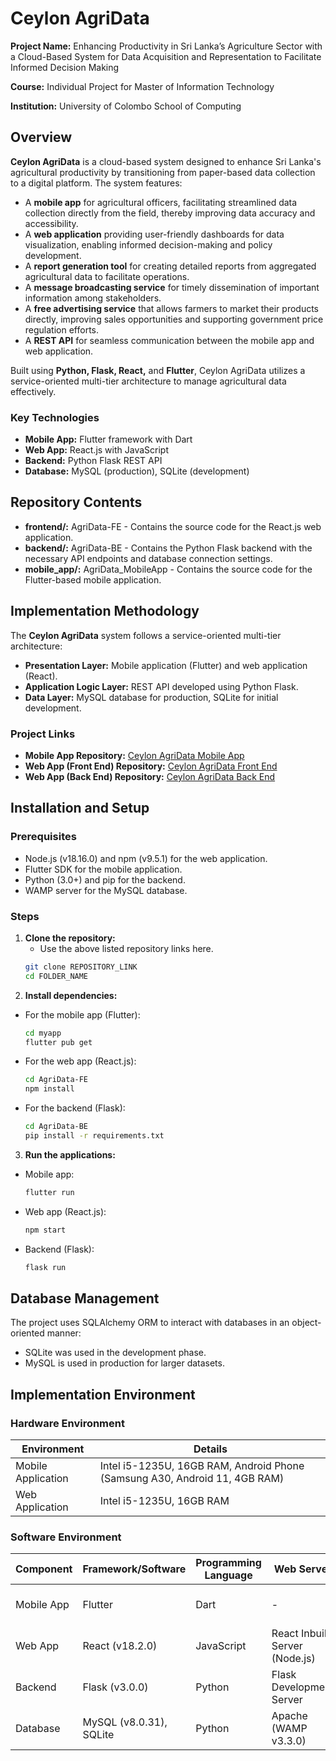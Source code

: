 # Ceylon AgriData

**Project Name:** Enhancing Productivity in Sri Lanka’s Agriculture Sector with a Cloud-Based System for Data Acquisition and Representation to Facilitate Informed Decision Making  

**Course:** Individual Project for Master of Information Technology  

**Institution:** University of Colombo School of Computing  

## Overview

**Ceylon AgriData** is a cloud-based system designed to enhance Sri Lanka's agricultural productivity by transitioning from paper-based data collection to a digital platform. The system features:

- A **mobile app** for agricultural officers, facilitating streamlined data collection directly from the field, thereby improving data accuracy and accessibility.
- A **web application** providing user-friendly dashboards for data visualization, enabling informed decision-making and policy development.
- A **report generation tool** for creating detailed reports from aggregated agricultural data to facilitate operations.
- A **message broadcasting service** for timely dissemination of important information among stakeholders.
- A **free advertising service** that allows farmers to market their products directly, improving sales opportunities and supporting government price regulation efforts.
- A **REST API** for seamless communication between the mobile app and web application.

Built using **Python, Flask, React,** and **Flutter**, Ceylon AgriData utilizes a service-oriented multi-tier architecture to manage agricultural data effectively.

### Key Technologies
- **Mobile App:** Flutter framework with Dart
- **Web App:** React.js with JavaScript
- **Backend:** Python Flask REST API
- **Database:** MySQL (production), SQLite (development)

## Repository Contents
- **frontend/:** AgriData-FE - Contains the source code for the React.js web application.
- **backend/:** AgriData-BE - Contains the Python Flask backend with the necessary API endpoints and database connection settings.
- **mobile_app/:** AgriData_MobileApp - Contains the source code for the Flutter-based mobile application.

## Implementation Methodology
The **Ceylon AgriData** system follows a service-oriented multi-tier architecture:
- **Presentation Layer:** Mobile application (Flutter) and web application (React).
- **Application Logic Layer:** REST API developed using Python Flask.
- **Data Layer:** MySQL database for production, SQLite for initial development.

### Project Links
- **Mobile App Repository:** [Ceylon AgriData Mobile App](https://github.com/SanduniDR/AgriData_MobileApp)
- **Web App (Front End) Repository:** [Ceylon AgriData Front End](https://github.com/SanduniDR/AgriData-FE)
- **Web App (Back End) Repository:** [Ceylon AgriData Back End](https://github.com/SanduniDR/Agri-project-BE)

## Installation and Setup

### Prerequisites
- Node.js (v18.16.0) and npm (v9.5.1) for the web application.
- Flutter SDK for the mobile application.
- Python (3.0+) and pip for the backend.
- WAMP server for the MySQL database.

### Steps
1. **Clone the repository:**
   - Use the above listed repository links here.
   ```bash
   git clone REPOSITORY_LINK
   cd FOLDER_NAME
   
3. **Install dependencies:**
- For the mobile app (Flutter):
    ```bash
    cd myapp
    flutter pub get
   
 - For the web app (React.js):
    ```bash
    cd AgriData-FE
    npm install
    
  - For the backend (Flask):
    ```bash
    cd AgriData-BE
    pip install -r requirements.txt
    
3. **Run the applications:**
- Mobile app:
    ```bash
    flutter run

- Web app (React.js):
    ```bash
    npm start
    
- Backend (Flask):
    ```bash
    flask run

## Database Management

The project uses SQLAlchemy ORM to interact with databases in an object-oriented manner:

- SQLite was used in the development phase.
- MySQL is used in production for larger datasets.

## Implementation Environment

### Hardware Environment

| Environment         | Details                                   |
|---------------------|-------------------------------------------|
| Mobile Application   | Intel i5-1235U, 16GB RAM, Android Phone (Samsung A30, Android 11, 4GB RAM) |
| Web Application      | Intel i5-1235U, 16GB RAM                 |

### Software Environment

| Component           | Framework/Software      | Programming Language | Web Server                        | IDE           | Other Tools             |
|---------------------|-------------------------|----------------------|----------------------------------|---------------|-------------------------|
| Mobile App          | Flutter                 | Dart                 | -                                | Android Studio | Ngrok, Canva, Draw.io   |
| Web App             | React (v18.2.0)         | JavaScript           | React Inbuilt Server (Node.js)  | VS Code       | Canva, Draw.io          |
| Backend             | Flask (v3.0.0)         | Python               | Flask Development Server         | VS Code       | Flask-CORS, Pip, Marshmallow |
| Database            | MySQL (v8.0.31), SQLite | Python               | Apache (WAMP v3.3.0)            | -             | SQLAlchemy, Marshmallow  |





  

  


